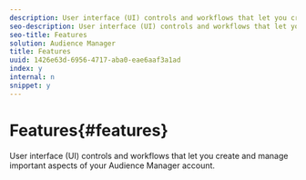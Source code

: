 ```yaml
---
description: User interface (UI) controls and workflows that let you create and manage important aspects of your Audience Manager account.
seo-description: User interface (UI) controls and workflows that let you create and manage important aspects of your Audience Manager account.
seo-title: Features
solution: Audience Manager
title: Features
uuid: 1426e63d-6956-4717-aba0-eae6aaf3a1ad
index: y
internal: n
snippet: y
---
```


# Features{#features}

User interface (UI) controls and workflows that let you create and manage important aspects of your Audience Manager account.

